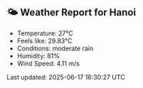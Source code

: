 <!-- WEATHER-START -->
## 🌤 Weather Report for Hanoi

- Temperature: 27°C
- Feels like: 29.83°C
- Conditions: moderate rain
- Humidity: 81%
- Wind Speed: 4.11 m/s

Last updated: 2025-06-17 16:30:27 UTC
<!-- WEATHER-END -->
